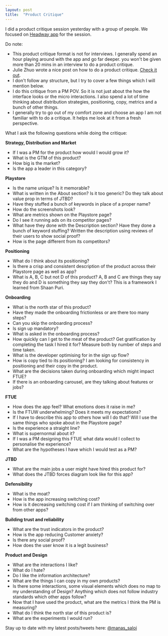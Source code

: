 ```yaml
---
layout: post
title:  "Product Critique"
---
```


I did a product critique session yesterday with a group of people. We focused on [Headway app](https://play.google.com/store/apps/details?id=com.headway.books&hl=en_IN&gl=US) for the session.

Do note:
- This product critique format is not for interviews. I generally spend an hour playing around with the app and go far deeper. you won't be given more than 20 mins in an interview to do a product critique.
- Julie Zhuo wrote a nice post on how to do a product critique. [Check it out](https://medium.com/the-year-of-the-looking-glass/how-to-do-a-product-critique-98b657050638).
- I don't follow any structure, but I try to cover a few things which I will mention below.
- I do this critique from a PM POV. So it is not just about the how the interface looks or the micro interactions. I also spend a lot of time thinking about distribution strategies, positioning, copy, metrics and a bunch of other things.
- I generally try to go out of my comfort zone and choose an app I am not familiar with to do a critique. It helps me look at it from a fresh perspective.

What I ask the following questions while doing the critique:

**Strategy, Distribution and Market**
- If I was a PM for the product how would I would grow it?
- What is the GTM of this product?
- How big is the market?
- Is the app a leader in this category?

**Playstore**
- Is the name unique? Is it memorable?
- What is written in the About section? Is it too generic? Do they talk about value prop in terms of JTBD?
- Have they stuffed a bunch of keywords in place of a proper name?
- How do the screenshots look?
- What are metrics shown on the Playstore page?
- Do I see it running ads on its competitor pages?
- What have they done with the Description section? Have they done a bunch of keyword stuffing? Written the description using reviews of their users to show social proof?
- How is the page different from its competitors?

**Positioning**
- What do I think about its positioning?
- Is there a crisp and consistent description of the product across their Playstore page as well as app?
- What is A, B, C but not D of this product? A, B and C are things they say they do and D is something they say they don't? This is a framework I learned from Shaan Puri.

**Onboarding**
- What is the north star of this product?
- Have they made the onboarding frictionless or are there too many steps?
- Can you skip the onboarding process?
- Is sign up mandatory?
- What is asked in the onboarding process?
- How quickly can I get to the meat of the product? Get gratification by completing the task I hired it for? Measure both by number of steps and time taken.
- What is the developer optimising for in the sign up flow?
- How is copy tied to its positioning? I am looking for consistency in positioning and their copy in the product.
- What are the decisions taken during onboarding which might impact FTUE?
- If there is an onboarding carousel, are they talking about features or jobs?

**FTUE**
- How does the app feel? What emotions does it raise in me?
- Is the FTUW underwhelming? Does it meets my expectations?
- If I have to describe this app to others how will I do that? Will I use the same things who spoke about in the Playstore page?
- Is the experience a straight line?
- What is supernormal about it?
- If I was a PM designing this FTUE what data would I collect to personalise the experience?
- What are the hypotheses I have which I would test as a PM?

**JTBD**
- What are the main jobs a user might have hired this product for?
- What does the JTBD forces diagram look like for this app?

**Defensibility**
- What is the moat?
- How is the app increasing switching cost?
- How is it decreasing switching cost if I am thinking of switching over from other apps?

**Building trust and reliability**
- What are the trust indicators in the product?
- How is the app reducing Customer anxiety?
- Is there any social proof?
- How does the user know it is a legit business?

**Product and Design**
- What are the interactions I like?
- What do I hate?
- Do I like the information architecture?
- What are the things I can copy in my own products?
- Is there some interactions, some visual elements which does no map to my understanding of Design? Anything which does not follow industry standards which other apps follow?
- Now that I have used the product, what are the metrics I think the PM is measuring?
- What do I think the north star of this product is?
- What are the experiments I would run?

Stay up to date with my latest posts/tweets here: [@manas_saloi](http://twitter.com/manas_saloi)
